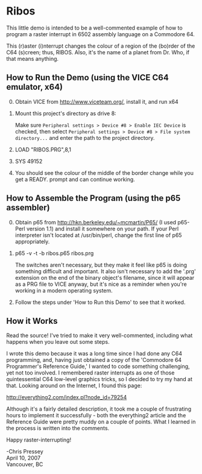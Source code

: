 Ribos
=====

<!--
SPDX-FileCopyrightText:  Chris Pressey, the author of this work, has dedicated it to the public domain.
For more information, please refer to <https://unlicense.org/>
SPDX-License-Identifier: Unlicense
-->

This little demo is intended to be a well-commented example of how to
program a raster interrupt in 6502 assembly language on a Commodore 64.

This (r)aster (i)nterrupt changes the colour of a region of the
(bo)rder of the C64 (s)creen; thus, RIBOS.  Also, it's the name of a
planet from Dr. Who, if that means anything.


How to Run the Demo (using the VICE C64 emulator, x64)
------------------------------------------------------

0. Obtain VICE from http://www.viceteam.org/, install it,
   and run x64

1. Mount this project's directory as drive 8:

   Make sure
     `Peripheral settings > Device #8 > Enable IEC Device`
   is checked, then select
     `Peripheral settings > Device #8 > File system directory...`
   and enter the path to the project directory.

2. LOAD "RIBOS.PRG",8,1

3. SYS 49152

4. You should see the colour of the middle of the border change
   while you get a READY. prompt and can continue working.


How to Assemble the Program (using the p65 assembler)
-----------------------------------------------------

0. Obtain p65 from http://hkn.berkeley.edu/~mcmartin/P65/
   (I used p65-Perl version 1.1) and install it somewhere
   on your path.  If your Perl interpreter isn't located at
   /usr/bin/perl, change the first line of p65 appropriately.

1. p65 -v -t -b ribos.p65 ribos.prg

   The switches aren't necessary, but they make it feel like
   p65 is doing something difficult and important.  It also
   isn't necessary to add the '.prg' extension on the end of
   the binary object's filename, since it will appear as a
   PRG file to VICE anyway, but it's nice as a reminder when
   you're working in a modern operating system.

2. Follow the steps under 'How to Run this Demo' to see that
   it worked.


How it Works
------------

Read the source!  I've tried to make it very well-commented,
including what happens when you leave out some steps.

I wrote this demo because it was a long time since I had done any C64
programming, and, having just obtained a copy of the 'Commodore 64
Programmer's Reference Guide,' I wanted to code something challenging,
yet not too involved.  I remembered raster interrupts as one of those
quintessential C64 low-level graphics tricks, so I decided to try my
hand at that.  Looking around on the Internet, I found this page:

  http://everything2.com/index.pl?node_id=79254

Although it's a fairly detailed description, it took me a couple of
frustrating hours to implement it successfully - both the everything2
article and the Reference Guide were pretty muddy on a couple of
points.  What I learned in the process is written into the comments.

Happy raster-interrupting!

-Chris Pressey  
April 10, 2007  
Vancouver, BC  

